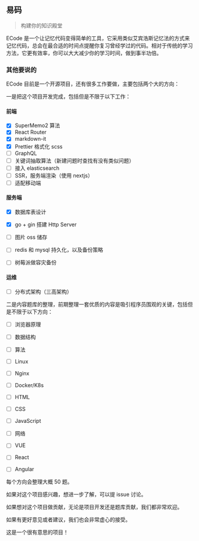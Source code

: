 ## 易码

> 构建你的知识殿堂

ECode 是一个让记忆代码变得简单的工具，它采用类似艾宾浩斯记忆法的方式来记忆代码，总会在最合适的时间点提醒你复习曾经学过的代码。相对于传统的学习方法，它更有效率，你可以大大减少你的学习时间，做到事半功倍。

### 其他要说的

ECode 目前是一个开源项目，还有很多工作要做，主要包括两个大的方向：

一是把这个项目开发完成，包括但是不限于以下工作：

#### 前端

- [x] SuperMemo2 算法
- [x] React Router
- [x] markdown-it
- [x] Prettier 格式化 scss
- [ ] GraphQL
- [ ] 关键词抽取算法（新建问题时查找有没有类似问题）
- [ ] 接入 elasticsearch
- [ ] SSR，服务端渲染（使用 nextjs）
- [ ] 适配移动端

#### 服务端

- [x] 数据库表设计
- [x] go + gin 搭建 Http Server
- [ ] 图片 oss 储存
- [ ] redis 和 mysql 持久化，以及备份策略
- [ ] 树莓派做容灾备份


#### 运维

- [ ] 分布式架构（三高架构）

二是内容题库的整理，前期整理一套优质的内容是吸引程序员围观的关键，包括但是不限于以下方向：

- [ ] 浏览器原理

- [ ] 数据结构

- [ ] 算法

- [ ] Linux

- [ ] Nginx

- [ ] Docker/K8s

- [ ] HTML

- [ ] CSS

- [ ] JavaScript

- [ ] 网络

- [ ] VUE

- [ ] React

- [ ] Angular

每个方向会整理大概 50 题。

如果对这个项目感兴趣，想进一步了解，可以提 issue 讨论。

如果想对这个项目做贡献，无论是项目开发还是题库贡献，我们都非常欢迎。

如果有更好意见或者建议，我们也会非常虚心的接受。

这是一个很有意思的项目！
